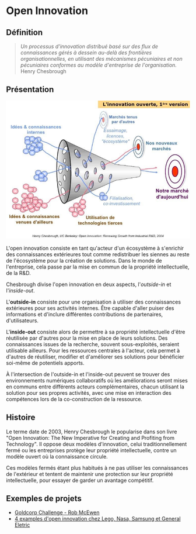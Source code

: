 # Open Innovation

## Définition

> *Un processus d'innovation distribué basé sur des flux de connaissances gérés à dessein au-delà des frontières organisationnelles, en utilisant des mécanismes pécuniaires et non pécuniaires conformes au modèle d'entreprise de l'organisation.*  
Henry Chesbrough

## Présentation

![open innovation](/images/open-innovation.jpg)

L'open innovation consiste en tant qu'acteur d'un écosystème à s'enrichir des connaissances extérieures tout comme redistribuer les siennes au reste de l'écosystème pour la création de solutions. Dans le monde de l'entreprise, cela passe par la mise en commun de la propriété intellectuelle, de la R&D.

Chesbrough divise l'open innovation en deux aspects, l'*outside-in* et l'*inside-out*.

L'**outside-in** consiste pour une organisation à utiliser des connaissances extérieures pour ses activités internes. Être capable d'aller puiser des informations et d'inclure différentes contributions de partenaires, d'utilisateurs.

L'**inside-out** consiste alors de permettre à sa propriété intellectuelle d'être réutilisée par d'autres pour la mise en place de leurs solutions. Des connaissances issues de la recherche, souvent sous-exploités, seraient utilisable ailleurs. Pour les ressources centrales à l'acteur, cela permet à d'autres de réutiliser, modifier et d'améliorer ses solutions pour bénéficier soi-même de potentiels apports.

À l'intersection de l'outside-in et l'inside-out peuvent se trouver des environnements numériques collaboratifs où les améliorations seront mises en communs entre différents acteurs complémentaires, chacun utilisant la solution pour ses propres activités, avec une mise en interaction des compétences lors de la co-construction de la ressource.

## Histoire

Le terme date de 2003, Henry Chesbrough le popularise dans son livre "Open Innovation: The New Imperative for Creating and Profiting from Technology". Il oppose deux modèles d'innovation, celui traditionnellement fermé ou les entreprises protège leur propriété intellectuelle, contre un modèle ouvert où la connaissance circule.

Ces modèles fermés étant plus habitués à ne pas utiliser les connaissances de l'extérieur et tentent de maintenir une protection sur leur propriété intellectuelle, pour essayer de garder un avantage compétitif.

## Exemples de projets

- [Goldcorp Challenge - Rob McEwen](https://www.youtube.com/watch?v=BbifoFEswQ0)
- [4 examples d'open innovation chez Lego, Nasa, Samsung et General Eletric](https://www.onova.io/innovation-insights/four-examples-of-open-innovation)
